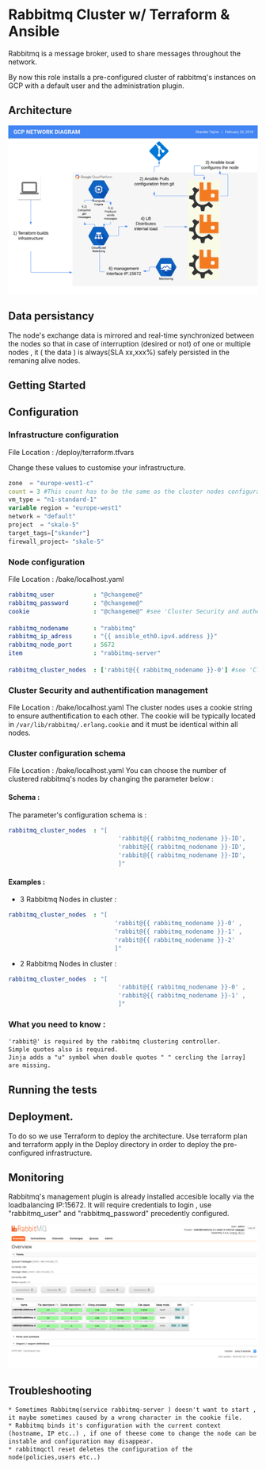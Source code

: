 # Rabbitmq Cluster w/ Terraform & Ansible

Rabbitmq is a message broker, used to share messages throughout the network.

By now this role installs a pre-configured cluster of rabbitmq's instances on GCP with a default user and the administration plugin.

## Architecture
![alt text](https://github.com/skandertajine/rabbitmq-cluster/blob/master/images/archi.png)
## Data persistancy 

The node's exchange data is mirrored and real-time synchronized between the nodes so that in case of interruption (desired or not) of one or multiple nodes , it ( the data ) is always(SLA xx,xxx%) safely persisted in the remaning alive nodes.


## Getting Started
## Configuration
### Infrastructure configuration
File Location : /deploy/terraform.tfvars

Change these values to customise your infrastructure.
```tfvars
zone  = "europe-west1-c"
count = 3 #This count has to be the same as the cluster nodes configuration below ( File Location : /bake/localhost.yaml)
vm_type = "n1-standard-1"
variable region = "europe-west1" 
network = "default"
project  = "skale-5"
target_tags=["skander"]
firewall_project= "skale-5"
```

### Node configuration
File Location : /bake/localhost.yaml
```yaml
rabbitmq_user           : "@changeme@"
rabbitmq_password       : "@changeme@"
cookie                  : "@changeme@" #see 'Cluster Security and authentication management' for further information about clustering

rabbitmq_nodename       : "rabbitmq"
rabbitmq_ip_adress      : "{{ ansible_eth0.ipv4.address }}"
rabbitmq_node_port      : 5672
item                    : "rabbitmq-server"

rabbitmq_cluster_nodes  : ['rabbit@{{ rabbitmq_nodename }}-0'] #see 'Cluster configuration schema' for further information about clustering
```
  ### Cluster Security and authentification management
  File Location : /bake/localhost.yaml
  The cluster nodes uses a cookie string to ensure authentification to each other.
  The cookie will be typically located in ```/var/lib/rabbitmq/.erlang.cookie``` and it must be identical within all nodes.
  
 
  ### Cluster configuration schema
  File Location : /bake/localhost.yaml
 You can choose the number of clustered rabbitmq's nodes by changing the parameter below :
#### Schema :
The parameter's configuration schema is :
```yaml
rabbitmq_cluster_nodes  : "[
                               'rabbit@{{ rabbitmq_nodename }}-ID',
                               'rabbit@{{ rabbitmq_nodename }}-ID',
                               'rabbit@{{ rabbitmq_nodename }}-ID',
                               ]" 
 ```   
#### Examples : 
 
- 3 Rabbitmq Nodes in cluster : 
 ```yaml     
rabbitmq_cluster_nodes  : "[
                               'rabbit@{{ rabbitmq_nodename }}-0' ,
                               'rabbit@{{ rabbitmq_nodename }}-1' ,
                               'rabbit@{{ rabbitmq_nodename }}-2'
                               ]"                                                                                                                                                    
```
- 2 Rabbitmq Nodes in cluster : 
```yaml
rabbitmq_cluster_nodes  : "[
                               'rabbit@{{ rabbitmq_nodename }}-0' ,
                               'rabbit@{{ rabbitmq_nodename }}-1' ,
                               ]" 
 ```
 
                             
### What you need to know :
```
'rabbit@' is required by the rabbitmq clustering controller.
Simple quotes also is required.
Jinja adds a "u" symbol when double quotes " " cercling the [array] are missing. 
 ```
## Running the tests
## Deployment.
To do so we use Terraform to deploy the architecture.
Use terraform plan and terraform apply in the Deploy directory in order to deploy the pre-configured infrastructure.
## Monitoring
Rabbitmq's management plugin is already installed accesible locally via the loadbalancing IP:15672.
It will require credentials to login , use "rabbitmq_user" and "rabbitmq_password" precedently configured.

![alt text](https://github.com/skandertajine/rabbitmq-cluster/blob/master/images/managementpluging.png)
## Troubleshooting
```
* Sometimes Rabbitmq(service rabbitmq-server ) doesn't want to start , it maybe sometimes caused by a wrong character in the cookie file.
* Rabbitmq binds it's configuration with the current context (hostname, IP etc..) , if one of theese come to change the node can be instable and configuration may disappear.
* rabbitmqctl reset deletes the configuration of the node(policies,users etc..)
